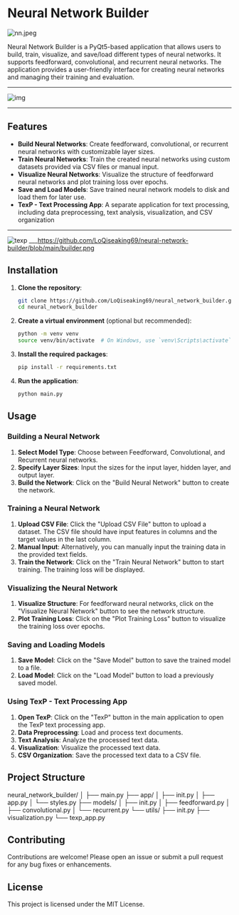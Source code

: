 # Neural Network Builder
![nn.jpeg](https://github.com/LoQiseaking69/neural-network-builder/blob/main/Nn.png)

Neural Network Builder is a PyQt5-based application that allows users to build, train, visualize, and save/load different types of neural networks. It supports feedforward, convolutional, and recurrent neural networks. The application provides a user-friendly interface for creating neural networks and managing their training and evaluation.
___
![img](https://github.com/LoQiseaking69/neural-network-builder/blob/main/NnB.jpg)
___
## Features

- **Build Neural Networks**: Create feedforward, convolutional, or recurrent neural networks with customizable layer sizes.
- **Train Neural Networks**: Train the created neural networks using custom datasets provided via CSV files or manual input.
- **Visualize Neural Networks**: Visualize the structure of feedforward neural networks and plot training loss over epochs.
- **Save and Load Models**: Save trained neural network models to disk and load them for later use.
- **TexP - Text Processing App**: A separate application for text processing, including data preprocessing, text analysis, visualization, and CSV organization
___
![texp](https://github.com/LoQiseaking69/neural-network-builder/blob/main/builder.png)
___https://github.com/LoQiseaking69/neural-network-builder/blob/main/builder.png
## Installation

1. **Clone the repository**:
    ```sh
    git clone https://github.com/LoQiseaking69/neural_network_builder.git
    cd neural_network_builder
    ```

2. **Create a virtual environment** (optional but recommended):
    ```sh
    python -m venv venv
    source venv/bin/activate  # On Windows, use `venv\Scripts\activate`
    ```

3. **Install the required packages**:
    ```sh
    pip install -r requirements.txt
    ```

4. **Run the application**:
    ```sh
    python main.py
    ```

## Usage

### Building a Neural Network

1. **Select Model Type**: Choose between Feedforward, Convolutional, and Recurrent neural networks.
2. **Specify Layer Sizes**: Input the sizes for the input layer, hidden layer, and output layer.
3. **Build the Network**: Click on the "Build Neural Network" button to create the network.

### Training a Neural Network

1. **Upload CSV File**: Click the "Upload CSV File" button to upload a dataset. The CSV file should have input features in columns and the target values in the last column.
2. **Manual Input**: Alternatively, you can manually input the training data in the provided text fields.
3. **Train the Network**: Click on the "Train Neural Network" button to start training. The training loss will be displayed.

### Visualizing the Neural Network

1. **Visualize Structure**: For feedforward neural networks, click on the "Visualize Neural Network" button to see the network structure.
2. **Plot Training Loss**: Click on the "Plot Training Loss" button to visualize the training loss over epochs.

### Saving and Loading Models

1. **Save Model**: Click on the "Save Model" button to save the trained model to a file.
2. **Load Model**: Click on the "Load Model" button to load a previously saved model.

### Using TexP - Text Processing App

1. **Open TexP**: Click on the "TexP" button in the main application to open the TexP text processing app.
2. **Data Preprocessing**: Load and process text documents.
3. **Text Analysis**: Analyze the processed text data.
4. **Visualization**: Visualize the processed text data.
5. **CSV Organization**: Save the processed text data to a CSV file.

## Project Structure

neural_network_builder/
│
├── main.py
├── app/
│ ├── init.py
│ ├── app.py
│ └── styles.py
├── models/
│ ├── init.py
│ ├── feedforward.py
│ ├── convolutional.py
│ └── recurrent.py
└── utils/
├── init.py
├── visualization.py
└── texp_app.py

## Contributing

Contributions are welcome! Please open an issue or submit a pull request for any bug fixes or enhancements.

## License

This project is licensed under the MIT License.
